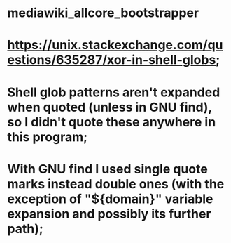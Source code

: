 # mediawiki_allcore_bootstrapper

# https://unix.stackexchange.com/questions/635287/xor-in-shell-globs;
# Shell glob patterns aren't expanded when quoted (unless in GNU find), so I didn't quote these anywhere in this program;
# With GNU find I used single quote marks instead double ones (with the exception of "${domain}" variable expansion and possibly its further path);
